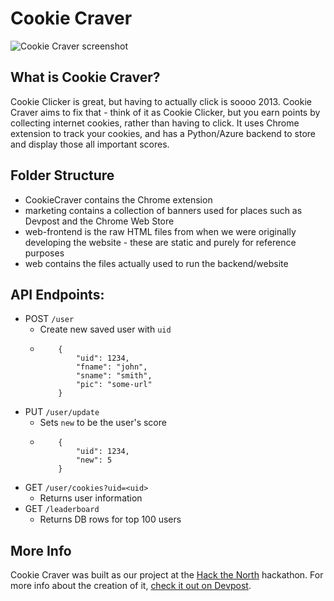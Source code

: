 # Cookie Craver
![Cookie Craver screenshot](https://challengepost-s3-challengepost.netdna-ssl.com/photos/production/software_photos/000/682/804/datas/gallery.jpg)

## What is Cookie Craver?
Cookie Clicker is great, but having to actually click is soooo 2013. Cookie Craver aims to fix that - think of it as Cookie Clicker, but you earn points by collecting internet cookies, rather than having to click. It uses Chrome extension to track your cookies, and has a Python/Azure backend to store and display those all important scores.

## Folder Structure
* CookieCraver contains the Chrome extension
* marketing contains a collection of banners used for places such as Devpost and the Chrome Web Store
* web-frontend is the raw HTML files from when we were originally developing the website - these are static and purely for reference purposes
* web contains the files actually used to run the backend/website

## API Endpoints:
* POST `/user`
    * Create new saved user with `uid` 
    *   ``` 
            {
                "uid": 1234,
                "fname": "john",
                "sname": "smith",
                "pic": "some-url"
            } 
        ```
* PUT `/user/update`
    * Sets `new` to be the user's score
    *   ``` 
            {
                "uid": 1234,
                "new": 5
            } 
        ``` 
* GET `/user/cookies?uid=<uid>`
    *   Returns user information
* GET `/leaderboard`
    * Returns DB rows for top 100 users

## More Info
Cookie Craver was built as our project at the [Hack the North](https://hackthenorth.com) hackathon. For more info about the creation of it, [check it out on Devpost](https://devpost.com/software/cookie-craver).
